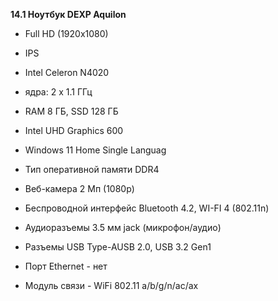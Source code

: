 __**14.1 Ноутбук DEXP Aquilon**__

- Full HD (1920x1080)

- IPS
 
- Intel Celeron N4020
 
- ядра: 2 х 1.1 ГГц

- RAM 8 ГБ, SSD 128 ГБ

- Intel UHD Graphics 600

- Windows 11 Home Single Languag

- Тип оперативной памяти DDR4

- Веб-камера 2 Мп (1080p)

- Беспроводной интерфейс Bluetooth 4.2, WI-FI 4 (802.11n)
 
- Аудиоразъемы 3.5 мм jack (микрофон/аудио)
 
- Разъемы  USB Type-AUSB 2.0, USB 3.2 Gen1

- Порт Ethernet -  нет
 
- Модуль связи - WiFi 802.11 a/b/g/n/ac/ax